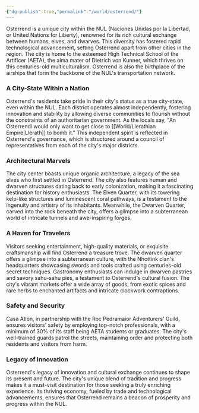 ```yaml
---
{"dg-publish":true,"permalink":"/world/osterrend/"}
---
```


Osterrend is a unique city within the NUL (Naciones Unidas por la Libertad, or United Nations for Liberty), renowned for its rich cultural exchange between humans, elves, and dwarves. This diversity has fostered rapid technological advancement, setting Osterrend apart from other cities in the region. The city is home to the esteemed High Technical School of the Artificer (AETA), the alma mater of Dietrich von Kunner, which thrives on this centuries-old multiculturalism. Osterrend is also the birthplace of the airships that form the backbone of the NUL's transportation network.
### A City-State Within a Nation

Osterrend's residents take pride in their city's status as a true city-state, even within the NUL. Each district operates almost independently, fostering innovation and stability by allowing diverse communities to flourish without the constraints of an authoritarian government. As the locals say, "An Osterrendi would only want to get close to [[World/Llerathian Empire\|Llerath]] to bomb it." This independent spirit is reflected in Osterrend's governance, which is structured around a council of representatives from each of the city's major districts.

### Architectural Marvels

The city center boasts unique organic architecture, a legacy of the sea elves who first settled in Osterrend. The city also features human and dwarven structures dating back to early colonization, making it a fascinating destination for history enthusiasts. The Elven Quarter, with its towering kelp-like structures and luminescent coral pathways, is a testament to the ingenuity and artistry of its inhabitants. Meanwhile, the Dwarven Quarter, carved into the rock beneath the city, offers a glimpse into a subterranean world of intricate tunnels and awe-inspiring forges.

### A Haven for Travelers

Visitors seeking entertainment, high-quality materials, or exquisite craftsmanship will find Osterrend a treasure trove. The dwarven quarter offers a glimpse into a subterranean culture, with the Nhottink clan's headquarters showcasing swords and tools crafted using centuries-old secret techniques. Gastronomy enthusiasts can indulge in dwarven pastries and savory sahu-sahu pies, a testament to Osterrend's cultural fusion. The city's vibrant markets offer a wide array of goods, from exotic spices and rare herbs to enchanted artifacts and intricate clockwork contraptions.

### Safety and Security

Casa Atlon, in partnership with the Roc Pedramaior Adventurers' Guild, ensures visitors' safety by employing top-notch professionals, with a minimum of 30% of its staff being AETA students or graduates. The city's well-trained guards patrol the streets, maintaining order and protecting both residents and visitors from harm.

### Legacy of Innovation

Osterrend's legacy of innovation and cultural exchange continues to shape its present and future. The city's unique blend of tradition and progress makes it a must-visit destination for those seeking a truly enriching experience. Its thriving economy, fueled by trade and technological advancements, ensures that Osterrend remains a beacon of prosperity and progress within the NUL.